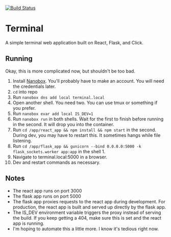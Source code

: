 [![Build Status](https://api.travis-ci.org/whoopapps/terminal.svg?branch=master)](https://travis-ci.org/whoopapps/terminal)


# Terminal

A simple terminal web application built on React, Flask, and Click.

## Running

Okay, this is more complicated now, but shouldn't be too bad.

1. Install [Nanobox](https://docs.nanobox.io/install/). You'll probably have to make an account. You will need the credentials later.
2. `cd` into repo
3. Run `nanobox dns add local terminal.local`
5. Open another shell. You need two. You can use tmux or something if you prefer.
6. Run `nanobox evar add local IS_DEV=1`
7. Run `nanobox run` in both shells. Wait for the first to finish before running in the second. It will drop you into the container.
8. Run `cd /app/react_app && npm install && npm start` in the second. During dev, you may have to restart this. It sometimes hangs while file listening.
9. Run `cd /app/flask_app && gunicorn --bind 0.0.0.0:5000 -k flask_sockets.worker app:app` in the shell 1.
10. Navigate to terminal.local:5000 in a browser. 
11. Dev and restart commands as necessary.


## Notes

* The react app runs on port 3000
* The flask app runs on port 5000
* The flask app proxies requests to the react app during development. For production, the react app is built and served up directly by the flask app.
* The IS_DEV environment variable triggers the proxy instead of serving the build. If you keep getting a 404, make sure this is set and the react app is running. 
* I'm hoping to automate this a little more. I know it's tedious right now. 

